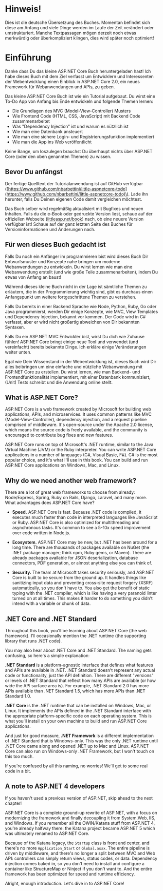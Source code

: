 # Hinweis!

Dies ist die deutsche Übersetzung des Buches. Momentan befindet sich diese am Anfang und viele Dinge werden im Laufe der Zeit verändert oder umstrukturiert. Manche Textpassagen mögen derzeit noch etwas merkwürdig oder überkompliziert klingen, dies wird später noch optimiert!

# Einführung

Danke dass Du das kleine ASP.NET Core Buch heruntergeladen hast! Ich habe dieses Buch mit dem Ziel verfasst um Entwicklern und Interessenten der Webentwicklung einen Einblick in ASP.NET Core 2.0, ein neues Framework für Webanwendungen und APIs, zu geben.

Das kleine ASP.NET Core Buch ist wie ein Tutorial aufgebaut. Du wirst eine To-Do App von Anfang bis Ende entwickeln und folgende Themen lernen:

* Die Grundlagen des MVC \(Model-View-Controller\) Musters
* Wie Frontend Code \(HTML, CSS, JavaScript\) mit Backend Code zusammenarbeitet
* Was "Dependency Injection" ist und warum es nützlich ist
* Wie man eine Datenbank ansteuert
* Wie man eine sichere Login- und Registrierungsfunktion implementiert 
* Wie man die App ins Web veröffentlicht

Keine Bange, um loszulegen brauchst Du überhaupt nichts über ASP.NET Core \(oder den oben genannten Themen\) zu wissen.

## Bevor Du anfängst

Der fertige Quelltext der Tutorialanwendung ist auf GitHub verfügbar \([https://www.github.com/nbarbettini/little-aspnetcore-todo](https://www.github.com/nbarbettini/little-aspnetcore-todo)\). Lade ihn herunter, falls Du Deinen eigenen Code damit vergleichen möchtest.

Das Buch selber wird regelmäßig aktualisiert mit Bugfixes und neuen Inhalten. Falls du die e-Book oder gedruckte Version liest, schaue auf der offiziellen Webseite \([littleasp.net/book](http://www.littleasp.net/book)\) nach, ob eine neuere Version verfügbar ist! Schaue auf der ganz letzten Seite des Buches für Versioninformationen und Änderungen nach.

## Für wen dieses Buch gedacht ist

Falls Du noch ein Anfänger im programmieren bist wird dieses Buch Dir Entwurfsmuster und Konzepte nahe bringen um moderne Webanwendungen zu entwickeln. Du wirst lernen wie man eine Webanwendung erstellt \(und wie große Teile zusammenarbeiten\), indem Du etwas von Anfang an baust!

Während dieses kleine Buch nicht in der Lage ist sämtliche Themen zu erläutern, die in der Programmierung wichtig sind, gibt es durchaus einen Anfangspunkt um weitere fortgeschrittene Themen zu verstehen.

Falls Du bereits in einer Backend Sprache wie Node, Python, Ruby, Go oder Java programmierst, werden Dir einige Konzepte, wie MVC, View Templates und Dependency Injection, bekannt vor kommen. Der Code wird in C\# verfasst, aber er wird nicht großartig abweichen von Dir bekannten Syntaxen.

Falls Du ein ASP.NET MVC Entwickler bist, wirst Du dich wie Zuhause fühlen! ASP.NET Core bringt einige neue Tool und verwendet \(und vereinfacht\) bereits bekannte Dinge. Ich erkläre einige Veränderungen weiter unten.

Egal wie Dein Wissenstand in der Webentwicklung ist, dieses Buch wird Dir alles beibringen um eine einfache und nützliche Webanwendung mit ASP.NET Core zu erstellen. Du wirst lernen, wie man Backend- und Frontendfunktionalität implementiert, mit einer Datenbank kommuniziert, \(Unit\) Tests schreibt und die Anwendung online stellt.

## What is ASP.NET Core?

ASP.NET Core is a web framework created by Microsoft for building web applications, APIs, and microservices. It uses common patterns like MVC \(Model-View-Controller\), dependency injection, and a request pipeline comprised of middleware. It's open-source under the Apache 2.0 license, which means the source code is freely available, and the community is encouraged to contribute bug fixes and new features.

ASP.NET Core runs on top of Microsoft's .NET runtime, similar to the Java Virtual Machine \(JVM\) or the Ruby interpreter. You can write ASP.NET Core applications in a number of languages \(C\#, Visual Basic, F\#\). C\# is the most popular choice, and it's what I'll use in this book. You can build and run ASP.NET Core applications on Windows, Mac, and Linux.

## Why do we need another web framework?

There are a lot of great web frameworks to choose from already: Node/Express, Spring, Ruby on Rails, Django, Laravel, and many more. What advantages does ASP.NET Core have?

* **Speed.** ASP.NET Core is fast. Because .NET code is compiled, it executes much faster than code in interpreted languages like JavaScript or Ruby. ASP.NET Core is also optimized for multithreading and asynchronous tasks. It's common to see a 5-10x speed improvement over code written in Node.js.

* **Ecosystem.** ASP.NET Core may be new, but .NET has been around for a long time. There are thousands of packages available on NuGet \(the .NET package manager; think npm, Ruby gems, or Maven\). There are already packages available for JSON deserialization, database connectors, PDF generation, or almost anything else you can think of.

* **Security.** The team at Microsoft takes security seriously, and ASP.NET Core is built to be secure from the ground up. It handles things like sanitizing input data and preventing cross-site request forgery \(XSRF\) automatically, so you don't have to. You also get the benefit of static typing with the .NET compiler, which is like having a very paranoid linter turned on at all times. This makes it harder to do something you didn't intend with a variable or chunk of data.

## .NET Core and .NET Standard

Throughout this book, you'll be learning about ASP.NET Core \(the web framework\). I'll occasionally mention the .NET runtime \(the supporting library that runs .NET code\).

You may also hear about .NET Core and .NET Standard. The naming gets confusing, so here's a simple explanation:

**.NET Standard** is a platform-agnostic interface that defines what features and APIs are available in .NET. .NET Standard doesn't represent any actual code or functionality, just the API definition. There are different "versions" or levels of .NET Standard that reflect how many APIs are available \(or how wide the API surface area is\). For example, .NET Standard 2.0 has more APIs available than .NET Standard 1.5, which has more APIs than .NET Standard 1.0.

**.NET Core** is the .NET runtime that can be installed on Windows, Mac, or Linux. It implements the APIs defined in the .NET Standard interface with the appropriate platform-specific code on each operating system. This is what you'll install on your own machine to build and run ASP.NET Core applications.

And just for good measure, **.NET Framework** is a different implementation of .NET Standard that is Windows-only. This was the only .NET runtime until .NET Core came along and opened .NET up to Mac and Linux. ASP.NET Core can also run on Windows-only .NET Framework, but I won't touch on this too much.

If you're confused by all this naming, no worries! We'll get to some real code in a bit.

## A note to ASP.NET 4 developers

If you haven't used a previous version of ASP.NET, skip ahead to the next chapter!

ASP.NET Core is a complete ground-up rewrite of ASP.NET, with a focus on modernizing the framework and finally decoupling it from System.Web, IIS, and Windows. If you remember all the OWIN/Katana stuff from ASP.NET 4, you're already halfway there: the Katana project became ASP.NET 5 which was ultimately renamed to ASP.NET Core.

Because of the Katana legacy, the `Startup` class is front and center, and there's no more `Application_Start` or `Global.asax`. The entire pipeline is driven by middleware, and there's no longer a split between MVC and Web API: controllers can simply return views, status codes, or data. Dependency injection comes baked in, so you don't need to install and configure a container like StructureMap or Ninject if you don't want to. And the entire framework has been optimized for speed and runtime efficiency.

Alright, enough introduction. Let's dive in to ASP.NET Core!


